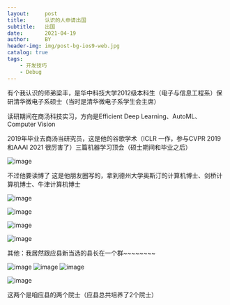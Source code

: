```yaml
---
layout:     post
title:      认识的人申请出国
subtitle:   出国
date:       2021-04-19
author:     BY
header-img: img/post-bg-ios9-web.jpg
catalog: true
tags:
    - 开发技巧
    - Debug
---
```


有个我认识的师弟梁丰，是华中科技大学2012级本科生（电子与信息工程系）保研清华微电子系硕士（当时是清华微电子系学生会主席）

读研期间在商汤科技实习，方向是Efficient Deep Learning、AutoML、Computer Vision

2019年毕业去商汤当研究员，这是他的谷歌学术（ICLR 一作，参与CVPR 2019 和AAAI 2021 很厉害了）三篇机器学习顶会（硕士期间和毕业之后）

![image](https://user-images.githubusercontent.com/24884878/115249892-a8249e00-a15b-11eb-89e4-2744cd2bb65c.png)

不过他要读博了 这是他朋友圈写的，拿到德州大学奥斯汀的计算机博士、剑桥计算机博士、牛津计算机博士 

![image](https://user-images.githubusercontent.com/24884878/115249468-32203700-a15b-11eb-8d12-9efc5348e9b8.png)

![image](https://user-images.githubusercontent.com/24884878/115250115-da360000-a15b-11eb-9c39-1fafa00f60b6.png)


![image](https://user-images.githubusercontent.com/24884878/115250141-e15d0e00-a15b-11eb-9f0e-bbf109750b6a.png)

![image](https://user-images.githubusercontent.com/24884878/115250164-e621c200-a15b-11eb-902d-8ec574843d62.png)


其他：我居然跟应县新当选的县长在一个群~~~~~~~~

![image](https://user-images.githubusercontent.com/24884878/115254506-fd62ae80-a15f-11eb-837c-a6174cb26d9f.png)
![image](https://user-images.githubusercontent.com/24884878/115254573-0e132480-a160-11eb-8e34-0247f0827153.png)
![image](https://user-images.githubusercontent.com/24884878/115254626-1cf9d700-a160-11eb-80ce-9835628e5af6.png)

![image](https://user-images.githubusercontent.com/24884878/115254684-2c792000-a160-11eb-8cf5-0ea78d834d9a.png)

这两个是咱应县的两个院士（应县总共培养了2个院士）

